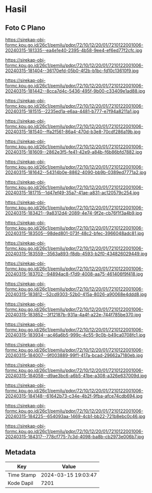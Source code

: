 # Hasil

## Foto C Plano

https://sirekap-obj-formc.kpu.go.id/26c1/pemilu/pdpr/72/10/12/20/01/7210122001006-20240315-181335--ea4e1e40-2395-4b58-9ee4-ef6ed77f2cfc.jpg

https://sirekap-obj-formc.kpu.go.id/26c1/pemilu/pdpr/72/10/12/20/01/7210122001006-20240315-181404--36170efd-05b0-4f2b-b1bc-fd10c13610f9.jpg

https://sirekap-obj-formc.kpu.go.id/26c1/pemilu/pdpr/72/10/12/20/01/7210122001006-20240315-181442--8cca7d4c-5436-495f-9b00-c33409e1ad88.jpg

https://sirekap-obj-formc.kpu.go.id/26c1/pemilu/pdpr/72/10/12/20/01/7210122001006-20240315-181515--2235ed1a-e6aa-4481-b777-e7f94a8211a1.jpg

https://sirekap-obj-formc.kpu.go.id/26c1/pemilu/pdpr/72/10/12/20/01/7210122001006-20240315-181540--ffa2f561-86a4-470d-b3e8-70cdf286a19b.jpg

https://sirekap-obj-formc.kpu.go.id/26c1/pemilu/pdpr/72/10/12/20/01/7210122001006-20240315-181609--2862e3f5-fe41-42e9-a84b-f6b86bfd7882.jpg

https://sirekap-obj-formc.kpu.go.id/26c1/pemilu/pdpr/72/10/12/20/01/7210122001006-20240315-181642--54314b0e-8862-4090-bb9b-0389ed7771a2.jpg

https://sirekap-obj-formc.kpu.go.id/26c1/pemilu/pdpr/72/10/12/20/01/7210122001006-20240315-181715--1d47ef49-35a7-41ae-a831-ac120579c254.jpg

https://sirekap-obj-formc.kpu.go.id/26c1/pemilu/pdpr/72/10/12/20/01/7210122001006-20240315-183421--9a8312d4-2089-4e74-9f2e-cb76f1f3a4b9.jpg

https://sirekap-obj-formc.kpu.go.id/26c1/pemilu/pdpr/72/10/12/20/01/7210122001006-20240315-183505--98ded801-073f-48c2-bfec-3966048adc81.jpg

https://sirekap-obj-formc.kpu.go.id/26c1/pemilu/pdpr/72/10/12/20/01/7210122001006-20240315-183559--3563a893-f8db-4593-b2f0-434826029449.jpg

https://sirekap-obj-formc.kpu.go.id/26c1/pemilu/pdpr/72/10/12/20/01/7210122001006-20240315-183702--94894ac8-f7d9-4008-aa75-461406f9f418.jpg

https://sirekap-obj-formc.kpu.go.id/26c1/pemilu/pdpr/72/10/12/20/01/7210122001006-20240315-183812--52cd9303-52b0-415a-8026-a90068e4ddd8.jpg

https://sirekap-obj-formc.kpu.go.id/26c1/pemilu/pdpr/72/10/12/20/01/7210122001006-20240315-183852--3f12187b-931a-4a4f-a22e-744f785be370.jpg

https://sirekap-obj-formc.kpu.go.id/26c1/pemilu/pdpr/72/10/12/20/01/7210122001006-20240315-183934--ac46a6b5-999c-4c55-9c0b-b49ca0708fc1.jpg

https://sirekap-obj-formc.kpu.go.id/26c1/pemilu/pdpr/72/10/12/20/01/7210122001006-20240315-184007--9f003889-99f1-417a-bcad-29662a7180eb.jpg

https://sirekap-obj-formc.kpu.go.id/26c1/pemilu/pdpr/72/10/12/20/01/7210122001006-20240315-184058--d9ae3bc6-a6b5-41be-a308-a326e637009d.jpg

https://sirekap-obj-formc.kpu.go.id/26c1/pemilu/pdpr/72/10/12/20/01/7210122001006-20240315-184148--61642b73-c34e-4b2f-9fba-afce74cdb694.jpg

https://sirekap-obj-formc.kpu.go.id/26c1/pemilu/pdpr/72/10/12/20/01/7210122001006-20240315-184225--654093aa-1469-4cb1-bb22-721b8ebc0c46.jpg

https://sirekap-obj-formc.kpu.go.id/26c1/pemilu/pdpr/72/10/12/20/01/7210122001006-20240315-184317--778cf775-7c3d-4098-ba8b-cb2973e006b7.jpg


## Metadata

| Key        | Value               |
| ---------- | ------------------- |
| Time Stamp | 2024-03-15 19:03:47 |
| Kode Dapil | 7201                |



